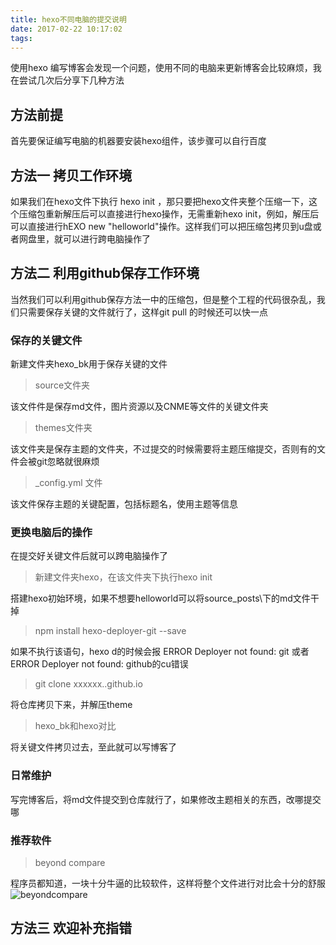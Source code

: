 ```yaml
---
title: hexo不同电脑的提交说明
date: 2017-02-22 10:17:02
tags:
---
```

使用hexo 编写博客会发现一个问题，使用不同的电脑来更新博客会比较麻烦，我在尝试几次后分享下几种方法

<!-- more -->

## 方法前提

首先要保证编写电脑的机器要安装hexo组件，该步骤可以自行百度

## 方法一 拷贝工作环境

如果我们在hexo文件下执行 hexo init ，那只要把hexo文件夹整个压缩一下，这个压缩包重新解压后可以直接进行hexo操作，无需重新hexo init，例如，解压后可以直接进行hEXO new "helloworld"操作。这样我们可以把压缩包拷贝到u盘或者网盘里，就可以进行跨电脑操作了

## 方法二 利用github保存工作环境

当然我们可以利用github保存方法一中的压缩包，但是整个工程的代码很杂乱，我们只需要保存关键的文件就行了，这样git pull 的时候还可以快一点

### 保存的关键文件
新建文件夹hexo_bk用于保存关键的文件

> source文件夹

该文件件是保存md文件，图片资源以及CNME等文件的关键文件夹

> themes文件夹

该文件夹是保存主题的文件夹，不过提交的时候需要将主题压缩提交，否则有的文件会被git忽略就很麻烦

> _config.yml 文件

该文件保存主题的关键配置，包括标题名，使用主题等信息

### 更换电脑后的操作

在提交好关键文件后就可以跨电脑操作了
> 新建文件夹hexo，在该文件夹下执行hexo init

搭建hexo初始环境，如果不想要helloworld可以将source\_posts\下的md文件干掉

> npm install hexo-deployer-git --save

如果不执行该语句，hexo d的时候会报 ERROR Deployer not found: git 或者 ERROR Deployer not found: github的cu错误

> git clone xxxxxx..github.io

将仓库拷贝下来，并解压theme

> hexo_bk和hexo对比

将关键文件拷贝过去，至此就可以写博客了

### 日常维护

写完博客后，将md文件提交到仓库就行了，如果修改主题相关的东西，改哪提交哪

### 推荐软件

>beyond compare

程序员都知道，一块十分牛逼的比较软件，这样将整个文件进行对比会十分的舒服
![beyondcompare](http://p1.bqimg.com/567571/1e30831dfcbd5190.png)

## 方法三 欢迎补充指错

